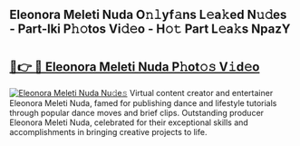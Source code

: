 ## Eleonora Meleti Nuda O𝚗𝚕yf𝚊ns L𝚎a𝚔ed N𝚞𝚍es - Part-lki P𝚑𝚘tos Vi𝚍𝚎o - H𝚘𝚝 Part L𝚎a𝚔s NpazY

# <h2><a href="http://kff5rld.oniu.top/?m=Eleonora+Meleti+Nuda">🔗👉 🔴 Eleonora Meleti Nuda P𝚑ot𝚘𝚜 V𝚒d𝚎o</a></h2>

[![Eleonora Meleti Nuda Nu𝚍e𝚜](https://i.imgur.com/0qMVB7G.gif)](http://kff5rld.oniu.top/?m=Eleonora+Meleti+Nuda)
Virtual content creator and entertainer Eleonora Meleti Nuda, famed for publishing dance and lifestyle tutorials through popular dance moves and brief clips. Outstanding producer Eleonora Meleti Nuda, celebrated for their exceptional skills and accomplishments in bringing creative projects to life.  
